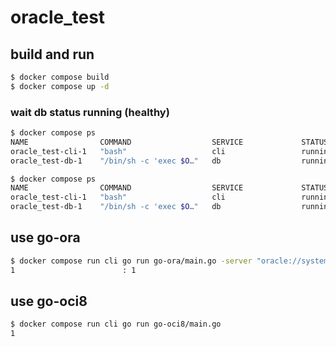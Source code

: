 # oracle_test

## build and run

```sh
$ docker compose build
$ docker compose up -d
```

### wait db status running (healthy)

```sh
$ docker compose ps
NAME                COMMAND                  SERVICE             STATUS               PORTS
oracle_test-cli-1   "bash"                   cli                 running              
oracle_test-db-1    "/bin/sh -c 'exec $O…"   db                  running (starting)   0.0.0.0:1521->1521/tcp
```

```sh
$ docker compose ps
NAME                COMMAND                  SERVICE             STATUS              PORTS
oracle_test-cli-1   "bash"                   cli                 running             
oracle_test-db-1    "/bin/sh -c 'exec $O…"   db                  running (healthy)   0.0.0.0:1521->1521/tcp
```

## use go-ora

```sh
$ docker compose run cli go run go-ora/main.go -server "oracle://system:OraclePwd@db:1521/XE" "select 1 from dual"
1                        : 1
```

## use go-oci8

```sh
$ docker compose run cli go run go-oci8/main.go
1
```
